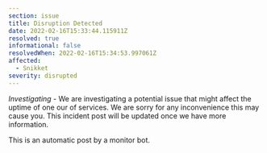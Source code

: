```yaml
---
section: issue
title: Disruption Detected
date: 2022-02-16T15:33:44.115911Z
resolved: true
informational: false
resolvedWhen: 2022-02-16T15:34:53.997061Z
affected:
  - Snikket
severity: disrupted
---
```

*Investigating* - We are investigating a potential issue that might affect the uptime of one our of services. We are sorry for any inconvenience this may cause you. This incident post will be updated once we have more information.

This is an automatic post by a monitor bot.
        